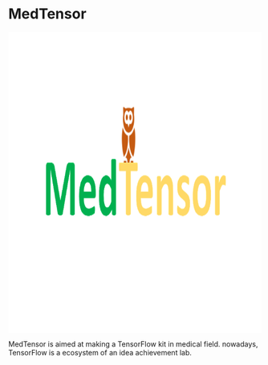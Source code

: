 # MedTensor


<img src="/img/medtensor_logo.png" width="800" height="600" alt="MedTensor" align=center>

MedTensor is aimed at making a TensorFlow kit in medical field.
nowadays, TensorFlow is a ecosystem of an idea achievement lab.
 